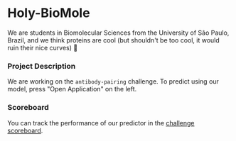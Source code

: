 # Holy-BioMole

We are students in Biomolecular Sciences from the University of São Paulo, Brazil, and we think proteins are cool (but shouldn't be too cool, it would ruin their nice curves) 🙌


### Project Description
We are working on the `antibody-pairing` challenge.
To predict using our model, press "Open Application" on the left. 

### Scoreboard
You can track the performance of our predictor in the [challenge scoreboard](https://biolib.com/biohackathon/antibody-pairing-scoreboard/).
